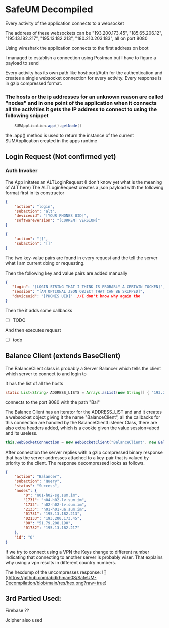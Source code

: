 # SafeUM Decompiled

Every activity of the application connects to a websocket

The address of these websockets can be
"193.200.173.45", "185.65.206.12", "195.13.182.217", "195.13.182.213", "180.210.203.183", all on port 8080

Using wireshark the application connects to the first address on boot

I managed to establish a connection using Postman but I have to figure a payload to send

Every activity has its own path like host:port/Auth for the authentication and creates a single websocket connection for every activity. Every response is in gzip compressed format.

### The hosts or the ip addresses for an unknown reason are called "nodes" and in one point of the application when it connects all the activities it gets the IP address to connect to using the following snippet

```java
    SUMApplication.app().getNode()
```

the .app() method is used to return the instance of the current SUMApplication created in the apps runtime

## Login Request (Not confirmed yet)

### Auth Invoker

The App initates an ALTLoginRequest (I don't know yet what is the meaning of ALT here)
The ALTLoginRequest creates a json payload with the following format first in its constructor

```json
{
    "action": "login",
    "subaction": "alt",
    "deviceuid": "[YOUR PHONES UID]",
    "softwareversion": "[CURRENT VERSION]"
}
```

```json
{
    "action": "[]",
    "subaction": "[]"
}
```
The two key-value pairs are found in every request and the tell the server what I am current doing or requesting.

Then the following key and value pairs are added manually

```json
{
   "login": "[LOGIN STRING THAT I THINK IS PROBABLY A CERTAIN TOCKEN]",
   "session": "[AN OPTIONAL JSON OBJECT THAT CAN BE SKIPPED]",
   "deviceuid": "[PHONES UID]"  //I don't know why again tho  
}
```

Then the it adds some callbacks
- [ ] TODO

And then executes request
- [ ] todo

## Balance Client (extends BaseClient)

The BalanceClient class is probably a Server Balancer which tells the client which server to connect to and login to

It has the list of all the hosts
```java 
static List<String> ADDRESS_LISTS = Arrays.asList(new String[] { "193.200.173.45", "185.65.206.12", "195.13.182.217", "195.13.182.213", "180.210.203.183" });
```

connects to the port 8080 with the path "Bal"

The Balance Client has an iterator for the ADDRESS_LIST and and it creates a websocket object giving it the name "BalanceClient", all the callbacks for this connection are handled by the BalanceClientListener Class, there are also extra headers added, which is a cookie given the value session=abcd and its useless.

```java
this.webSocketConnection = new WebSocketClient("BalanceClient", new BalanceClientListener(), this.extraHeaders, this);
```

After connection the server replies with a gzip compressed binary response that has the server addresses attached to a key-pair that is valued by priority to the client. The response decompressed looks as follows.
```json
{
	"action": "Balancer",
	"subaction": "Query",
	"status": "Success",
	"nodes": {
		"0": "n01-h02-sg.sum.im",
		"1731": "n04-h02-lv.sum.im",
		"1732": "n02-h02-lv.sum.im",
		"2133": "n01-h01-ua.sum.im",
		"01731": "195.13.182.213",
		"02133": "193.200.173.45",
		"00": "51.79.208.190",
		"01732": "195.13.182.217"
	},
	"id": "0"
}
```
If we try to connect using a VPN the Keys change to different number indicating that connecting to another server is probably wiser. That explains why using a vpn results in different country numbers.

The hexdump of the uncompresses response:
![]((https://github.com/abdlrhman08/SafeUM-Decompilation/blob/main/res/hex.png?raw=true)

## 3rd Partied Used:

Firebase ??

Jcipher also used
